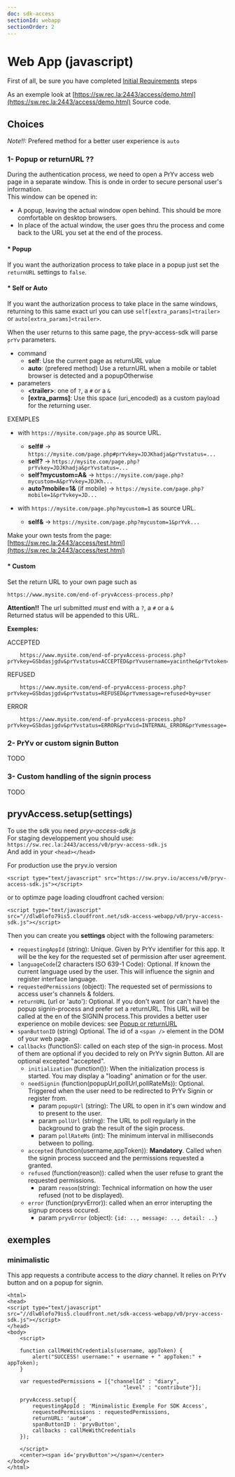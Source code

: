 ```yaml
---
doc: sdk-access
sectionId: webapp
sectionOrder: 2
---
```


# Web App (javascript)

First of all, be sure you have completed [Initial Requirements](#intro-initial-requirements) steps

As an exemple look at [https://sw.rec.la:2443/access/demo.html](https://sw.rec.la:2443/access/demo.html) Source code.

## Choices

*Note!!:* Prefered method for a better user experience is `auto`

### <a name="returnURL"></a> 1-  Popup or returnURL ?? 

During the authentication process, we need to open a PrYv access web page in a separate window. This is onde in order to secure personal user's information.   
This window can be opened in:

 - A popup, leaving the actual window open behind. This should be more comfortable on desktop browsers.
 - In place of the actual window, the user goes thru the process and come back to the URL you set at the end of the process.

#### * Popup 

If you want the authorization process to take place in a popup just set the `returnURL` settings to `false`.

#### * Self or Auto

If you want the authorization process to take place in the same windows, returning to this same exact url you can use `self[extra_params]<trailer>` or `auto[extra_params]<trailer>`.  

When the user returns to this same page, the pryv-access-sdk will parse `prYv` parameters.

* command  
  - **self**: Use the current page as returnURL value
  - **auto**: (prefered method) Use a returnURL when a mobile or tablet browser is detected and a popupOtherwise  
* parameters
  - **&lt;trailer>**: one of `?`, a `#` or a `&`
  - **[extra_parms]**: Use this space (uri_encoded) as a custom payload for the returning user. 

EXEMPLES

* with `https://mysite.com/page.php` as source URL.
  - **self#** -> `https://mysite.com/page.php#prYvkey=JDJKhadja&prYvstatus=...`
  - **self?** -> `https://mysite.com/page.php?prYvkey=JDJKhadja&prYvstatus=...`
  - **self?mycustom=A&** -> `https://mysite.com/page.php?mycustom=A&prYvkey=JDJKh...`
  - **auto?mobile=1&** (if mobile) -> `https://mysite.com/page.php?mobile=1&prYvkey=JD...`

* with `https://mysite.com/page.php?mycustom=1` as source URL.
  - **self&** -> `https://mysite.com/page.php?mycustom=1&prYvk...`

Make your own tests from the page:
[https://sw.rec.la:2443/access/test.html](https://sw.rec.la:2443/access/test.html)

#### * Custom 

Set the return URL to your own page such as 

	https://www.mysite.com/end-of-pryvAccess-process.php?
	
**Attention!!** The url submitted *must* end with a `?`, a `#` or a `&`  
Returned status will be appended to this URL.

**Exemples:**

ACCEPTED

		https://www.mysite.com/end-of-pryvAccess-process.php?
	prYvkey=GSbdasjgdv&prYvstatus=ACCEPTED&prYvusername=yacinthe&prYvtoken=VVhjDJDDG
	
REFUSED

		https://www.mysite.com/end-of-pryvAccess-process.php?
	prYvkey=GSbdasjgdv&prYvstatus=REFUSED&prYvmessage=refused+by+user
	
ERROR

		https://www.mysite.com/end-of-pryvAccess-process.php?
	prYvkey=GSbdasjgdv&prYvstatus=ERROR&prYvid=INTERNAL_ERROR&prYvmessage=...


### 2- PrYv or custom signin Button
TODO

### 3- Custom handling of the signin process
TODO

## pryvAccess.setup(settings)

To use the sdk you need *pryv-access-sdk.js*  
For staging developpement you should use: `https://sw.rec.la:2443/access/v0/pryv-access-sdk.js`  
And add in your `<head></head>`  

For production use the pryv.io version 
	
	<script type="text/javascript" src="https://sw.pryv.io/access/v0/pryv-access-sdk.js"></script>

or to optimze page loading cloudfront cached version:

	<script type="text/javascript" src="//dlw0lofo79is5.cloudfront.net/sdk-access-webapp/v0/pryv-access-sdk.js"></script>
	
Then you can create you **settings** object with the following parameters: 

  - `requestingAppId` (string): Unique. Given by PrYv identifier for this app. It will be the key for the requested set of permission after user agreement.
  - `languageCode`(2 characters ISO 639-1 Code): Optional. If known the current language used by the user. This will influence the signin and register interface language.
  - `requestedPermissions` (object): The requested set of permissions to access user's channels & folders.
  - `returnURL` (url or 'auto<extra>'): Optional. If you don't want (or can't have) the popup signin-process and prefer set a returnURL. This URL will be called at the en of the SIGNIN process.This provides a better user experience on mobile devices: see [Popup or returnURL](#returnURL)
  - `spanButtonID` (string) Optional. The id of a `<span />` element in the DOM of your web page. 
  - `callbacks` (functionS): called on each step of the sign-in process. Most of them are optional if you decided to rely on PrYv signin Button. All are optional excepted "accepted".
    - `initialization` (function()): When the initialization process is started. You may display a "loading" animation or for the user.
    - `needSignin` (function(popupUrl,pollUrl,pollRateMs)): Optional. Triggered when the user need to be redirected to PrYv Signin or register from. 
    	- param `popupUrl` (string): The URL to open in it's own window and to present to the user.
    	- param `pollUrl` (string): The URL to poll regularly in the background to grab the result of the sigin process.
    	- param `pollRateMs` (int): The minimum interval in milliseconds between to polling.
    - `accepted` (function(username,appToken)): **Mandatory**. Called when the signin process succeed and the permissions requested a granted.
    - `refused` (function(reason)): called when the user refuse to grant the requested permissions.
        - param `reason`(string): Technical information on how the user refused (not to be displayed).
    - `error` (function(pryvError)): called when an error interupting the signup process occured.
        - param `pryvError` (object): `{id: .., message: .., detail: ..}` 
        
## exemples 

### minimalistic

This app requests a contribute access to the *diary* channel. 
It relies on PrYv button and on a popup for signin. 


	<html>
	<head>
	<script type="text/javascript" src="//dlw0lofo79is5.cloudfront.net/sdk-access-webapp/v0/pryv-access-sdk.js"></script>
	</head>
	<body>
		<script>
		
		function callMeWithCredentials(username, appToken) {
			alert("SUCCESS! username:" + username + " appToken:" + appToken);
		}
		
		var requestedPermissions = [{"channelId" : "diary",
	                                     "level" : "contribute"}];
	    
	    pryvAccess.setup({
	        requestingAppId : 'Minimalistic Exemple For SDK Access',
	        requestedPermissions : requestedPermissions,
	        returnURL: 'auto#',
	        spanButtonID : 'pryvButton',
	        callbacks : callMeWithCredentials
	    });
	      
	    </script>
		<center><span id='pryvButton'></span></center>
	</body>
	</html>